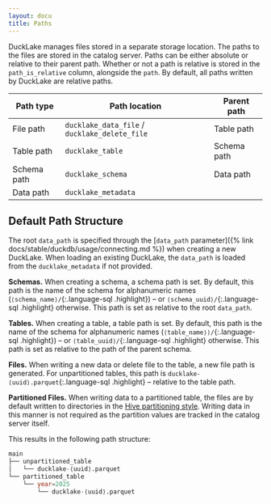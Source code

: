 ```yaml
---
layout: docu
title: Paths
---
```


DuckLake manages files stored in a separate storage location.
The paths to the files are stored in the catalog server.
Paths can be either absolute or relative to their parent path.
Whether or not a path is relative is stored in the `path_is_relative` column, alongside the `path`.
By default, all paths written by DuckLake are relative paths.

| Path type   | Path location                                 | Parent path |
| ----------- | --------------------------------------------- | ----------- |
| File path   | `ducklake_data_file` / `ducklake_delete_file` | Table path  |
| Table path  | `ducklake_table`                              | Schema path |
| Schema path | `ducklake_schema`                             | Data path   |
| Data path   | `ducklake_metadata`                           |             |

## Default Path Structure

The root `data_path` is specified through the [`data_path` parameter]({% link docs/stable/duckdb/usage/connecting.md %}) when creating a new DuckLake.
When loading an existing DuckLake, the `data_path` is loaded from the `ducklake_metadata` if not provided.

**Schemas.** When creating a schema, a schema path is set. By default, this path is the name of the schema for alphanumeric names (`⟨schema_name⟩/`{:.language-sql .highlight}) – or `⟨schema_uuid⟩/`{:.language-sql .highlight} otherwise.
This path is set as relative to the root `data_path`.

**Tables.** When creating a table, a table path is set. By default, this path is the name of the schema for alphanumeric names (`⟨table_name⟩⟩/`{:.language-sql .highlight}) – or `⟨table_uuid⟩/`{:.language-sql .highlight} otherwise.
This path is set as relative to the path of the parent schema.

**Files.** When writing a new data or delete file to the table, a new file path is generated.
For unpartitioned tables, this path is `ducklake-⟨uuid⟩.parquet`{:.language-sql .highlight} – relative to the table path.

**Partitioned Files.** When writing data to a partitioned table, the files are by default written to directories in the [Hive partitioning style](https://duckdb.org/docs/stable/data/partitioning/hive_partitioning#hive-partitioning).
Writing data in this manner is not required as the partition values are tracked in the catalog server itself.

This results in the following path structure:

```sql
main
├── unpartitioned_table
│   └── ducklake-⟨uuid⟩.parquet
└── partitioned_table
	└── year=2025
	    └── ducklake-⟨uuid⟩.parquet
```
